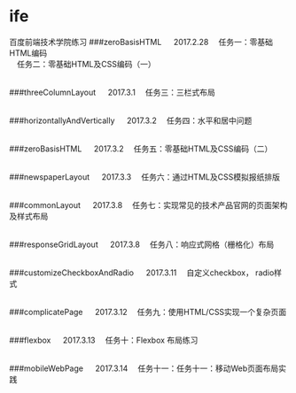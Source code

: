 # ife
百度前端技术学院练习
###zeroBasisHTML &emsp; 2017.2.28
&emsp;任务一：零基础HTML编码<br>
&emsp;任务二：零基础HTML及CSS编码（一）
<br><br>

###threeColumnLayout &emsp;  2017.3.1
&emsp;任务三：三栏式布局
<br><br>

###horizontallyAndVertically &emsp;  2017.3.2
&emsp;任务四：水平和居中问题
<br><br>

###zeroBasisHTML &emsp; 2017.3.2
&emsp;任务五：零基础HTML及CSS编码（二）
<br><br>

###newspaperLayout &emsp; 2017.3.3
&emsp;任务六：通过HTML及CSS模拟报纸排版
<br><br>

###commonLayout &emsp; 2017.3.8
&emsp;任务七：实现常见的技术产品官网的页面架构及样式布局
<br><br>

###responseGridLayout &emsp; 2017.3.8
&emsp;任务八：响应式网格（栅格化）布局
<br><br>

###customizeCheckboxAndRadio &emsp; 2017.3.11
&emsp;自定义checkbox， radio样式
<br><br>

###complicatePage &emsp; 2017.3.12
&emsp;任务九：使用HTML/CSS实现一个复杂页面
<br><br>

###flexbox &emsp; 2017.3.13
&emsp;任务十：Flexbox 布局练习
<br><br>

###mobileWebPage &emsp; 2017.3.14
&emsp;任务十一：任务十一：移动Web页面布局实践
<br><br>